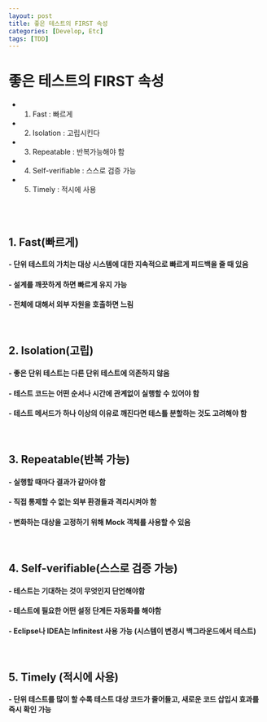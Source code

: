 ```yaml
---
layout: post
title: 좋은 테스트의 FIRST 속성
categories: [Develop, Etc]
tags: [TDD]
---
```


# 좋은 테스트의 FIRST 속성
- 1. Fast : 빠르게
- 2. Isolation : 고립시킨다
- 3. Repeatable : 반복가능해야 함
- 4. Self-verifiable : 스스로 검증 가능
- 5. Timely : 적시에 사용
<br/>
<br/>

## 1. Fast(빠르게)
#### - 단위 테스트의 가치는 대상 시스템에 대한 지속적으로 빠르게 피드백을 줄 때 있음
#### - 설계를 깨끗하게 하면 빠르게 유지 가능
#### - 전체에 대해서 외부 자원을 호출하면 느림
<br/>

## 2. Isolation(고립)
#### - 좋은 단위 테스트는 다른 단위 테스트에 의존하지 않음
#### - 테스트 코드는 어떤 순서나 시간에 관계없이 실행할 수 있어야 함
#### - 테스트 메서드가 하나 이상의 이유로 깨진다면 테스틀 분할하는 것도 고려해야 함
<br/>

## 3. Repeatable(반복 가능)
#### - 실행할 때마다 결과가 같아야 함
#### - 직접 통제할 수 없는 외부 환경들과 격리시켜야 함
#### - 변화하는 대상을 고정하기 위해 Mock 객체를 사용할 수 있음
<br/>

## 4. Self-verifiable(스스로 검증 가능)
#### - 테스트는 기대하는 것이 무엇인지 단언해야함
#### - 테스트에 필요한 어떤 설정 단계든 자동화를 해야함
#### - Eclipse나 IDEA는 Infinitest 사용 가능 (시스템이 변경시 백그라운드에서 테스트)
<br/>

## 5. Timely (적시에 사용)
#### - 단위 테스트를 많이 할 수록 테스트 대상 코드가 줄어들고, 새로운 코드 삽입시 효과를 즉시 확인 가능
<br/>